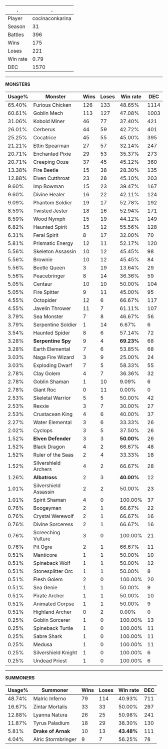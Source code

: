 .|.
|-|-
Player|cocinaconkarina
Season|31
Battles|396
Wins|175
Loses|221
Win rate|0.79
DEC|1570

---
**MONSTERS**

Usage%|Monster|Wins|Loses|Win rate|DEC|
-|-|-|-|-|-|
65.40%|Furious Chicken|126|133|48.65%|1114|
60.61%|Goblin Mech|113|127|47.08%|1003|
31.06%|Kobold Miner|46|77|37.40%|421|
26.01%|Cerberus|44|59|42.72%|401|
25.25%|Cocatrice|45|55|45.00%|395|
21.21%|Ettin Spearman|27|57|32.14%|247|
20.71%|Enchanted Pixie|29|53|35.37%|273|
20.71%|Creeping Ooze|37|45|45.12%|360|
13.38%|Fire Beetle|15|38|28.30%|135|
12.88%|Elven Cutthroat|23|28|45.10%|203|
9.60%|Imp Bowman|15|23|39.47%|167|
9.60%|Divine Healer|16|22|42.11%|124|
9.09%|Phantom Soldier|19|17|52.78%|192|
8.59%|Twisted Jester|18|16|52.94%|171|
8.59%|Wood Nymph|15|19|44.12%|149|
6.82%|Haunted Spirit|15|12|55.56%|128|
6.31%|Feral Spirit|8|17|32.00%|70|
5.81%|Prismatic Energy|12|11|52.17%|120|
5.56%|Skeleton Assassin|10|12|45.45%|98|
5.56%|Brownie|10|12|45.45%|84|
5.56%|Beetle Queen|3|19|13.64%|29|
5.56%|Peacebringer|8|14|36.36%|59|
5.05%|Centaur|10|10|50.00%|104|
5.05%|Fire Spitter|9|11|45.00%|95|
4.55%|Octopider|12|6|66.67%|117|
4.55%|Javelin Thrower|11|7|61.11%|107|
3.79%|Sea Monster|7|8|46.67%|56|
3.79%|Serpentine Soldier|1|14|6.67%|6|
3.54%|Haunted Spider|8|6|57.14%|72|
3.28%|**Serpentine Spy**|9|4|**69.23%**|68|
3.28%|Earth Elemental|7|6|53.85%|68|
3.03%|Naga Fire Wizard|3|9|25.00%|24|
3.03%|Exploding Dwarf|7|5|58.33%|55|
2.78%|Clay Golem|4|7|36.36%|32|
2.78%|Goblin Shaman|1|10|9.09%|6|
2.78%|Giant Roc|0|11|0.00%|0|
2.53%|Skeletal Warrior|5|5|50.00%|42|
2.53%|Rexxie|3|7|30.00%|27|
2.53%|Crustacean King|4|6|40.00%|37|
2.27%|Water Elemental|3|6|33.33%|26|
2.02%|Cyclops|3|5|37.50%|26|
1.52%|**Elven Defender**|3|3|**50.00%**|26|
1.52%|Black Dragon|4|2|66.67%|48|
1.52%|Ruler of the Seas|2|4|33.33%|18|
1.52%|Silvershield Archers|4|2|66.67%|28|
1.26%|**Albatross**|2|3|**40.00%**|12|
1.01%|Silvershield Assassin|2|2|50.00%|23|
1.01%|Spirit Shaman|4|0|100.00%|37|
0.76%|Boogeyman|2|1|66.67%|22|
0.76%|Crystal Werewolf|2|1|66.67%|16|
0.76%|Divine Sorceress|2|1|66.67%|16|
0.76%|Screeching Vulture|3|0|100.00%|21|
0.76%|Pit Ogre|2|1|66.67%|11|
0.51%|Manticore|1|1|50.00%|10|
0.51%|Spineback Wolf|1|1|50.00%|12|
0.51%|Stonesplitter Orc|1|1|50.00%|8|
0.51%|Flesh Golem|2|0|100.00%|20|
0.51%|Sea Genie|1|1|50.00%|9|
0.51%|Pirate Archer|1|1|50.00%|10|
0.51%|Animated Corpse|1|1|50.00%|9|
0.51%|Highland Archer|0|2|0.00%|0|
0.25%|Goblin Sorcerer|1|0|100.00%|13|
0.25%|Spineback Turtle|1|0|100.00%|11|
0.25%|Sabre Shark|1|0|100.00%|11|
0.25%|Medusa|1|0|100.00%|11|
0.25%|Silvershield Knight|1|0|100.00%|6|
0.25%|Undead Priest|1|0|100.00%|6|

---
**SUMMONERS**

Usage%|Summoner|Wins|Loses|Win rate|DEC|
-|-|-|-|-|-|
48.74%|Malric Inferno|79|114|40.93%|711|
16.67%|Zintar Mortalis|33|33|50.00%|297|
12.88%|Lyanna Natura|26|25|50.98%|241|
11.87%|Tyrus Paladium|18|29|38.30%|130|
5.81%|**Drake of Arnak**|10|13|**43.48%**|111|
4.04%|Alric Stormbringer|9|7|56.25%|78|
